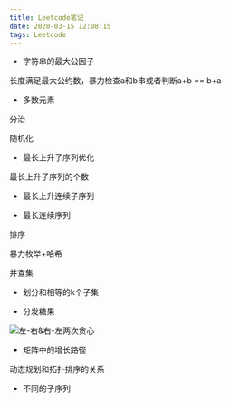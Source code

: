 ```yaml
---
title: Leetcode笔记
date: 2020-03-15 12:08:15
tags: Leetcode
---
```


- 字符串的最大公因子

长度满足最大公约数，暴力检查a和b串或者判断a+b == b+a



- 多数元素

分治

随机化



- 最长上升子序列优化



最长上升子序列的个数



- 最长上升连续子序列



- 最长连续序列

排序

暴力枚举+哈希

并查集

- 划分和相等的k个子集

  

- 分发糖果

![左-右&右-左两次贪心](https://tva1.sinaimg.cn/large/00831rSTly1gcuq9u9ieij311o0kwq6k.jpg)





- 矩阵中的增长路径

动态规划和拓扑排序的关系



- 不同的子序列

  





